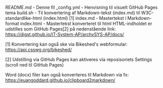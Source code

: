 README.md - Denne fil
_config.yml - Henvisning til visuelt GitHub Pages tema
build.sh - Til konvertering af Markdown-tekst (index.md) til W3C-standardlike-html (index.html) [1]
index.md - Mastertekst i Markdown-format
index.html - Mastertekst konverteret til html
HTML-indholdet er udstilles som GitHub Pages[2] på nedenstående link: https://digst.github.io/IT-System-AP/archvSYS-AP/docs/

[1] Konvertering kan også ske via Bikeshed's webformular: https://api.csswg.org/bikeshed/

[2] Udstilling via GitHub Pages kan aktiveres via reposisoriets Settings (scroll ned til GitHub Pages)

Word (docx) filer kan også konverteres til Markdown via fx: https://euangoddard.github.io/clipboard2markdown/
